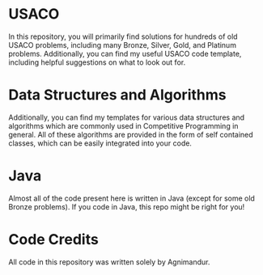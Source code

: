 # USACO
In this repository, you will primarily find solutions for hundreds of old USACO problems, including many Bronze, Silver, Gold, and Platinum problems. Additionally, you can find my useful USACO code template, including helpful suggestions on what to look out for.

# Data Structures and Algorithms
Additionally, you can find my templates for various data structures and algorithms which are commonly used in Competitive Programming in general. All of these algorithms are provided in the form of self contained classes, which can be easily integrated into your code.

# Java
Almost all of the code present here is written in Java (except for some old Bronze problems). If you code in Java, this repo might be right for you!

# Code Credits
All code in this repository was written solely by Agnimandur.
